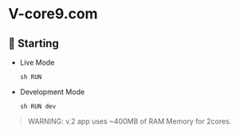 # V-core9.com

## 🚀 Starting

- Live Mode

      sh RUN

- Development Mode

      sh RUN dev


> WARNING: v.2 app uses ~400MB of RAM Memory for  2cores.